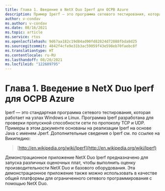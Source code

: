```yaml
---
title: Глава 1. Введение в NetX Duo Iperf для ОСРВ Azure
description: Пример Iperf — это программа сетевого тестирования, которая проверяет пропускную способность сети по протоколу TCP и UDP.
author: v-condav
ms.author: v-condav
ms.date: 08/16/2021
ms.topic: article
ms.service: rtos
ms.openlocfilehash: 9d67aa182c19d84ad90fd82824d72888fbda8d25
ms.sourcegitcommit: 4842f4cfe9e31b3ac59059f43e598eb70faebc8f
ms.translationtype: HT
ms.contentlocale: ru-RU
ms.lasthandoff: 08/20/2021
ms.locfileid: "122609795"
---
```

# <a name="chapter-1---introduction-to-azure-rtos-netx-duo-iperf"></a>Глава 1. Введение в NetX Duo Iperf для ОСРВ Azure

Iperf — это стандартная программа сетевого тестирования, которая работает на узлах Windows и Linux. Программа Iperf разработана для проверки пропускной способности сети по протоколу TCP и UDP. Примеры в этом документе основаны на реализации Iperf на основе Java с именем Jperf. Дополнительные сведения о Iperf см. по ссылке на Википедию:

> [http://en.wikipedia.org/wiki/Iperf](http://en.wikipedia.org/wiki/Iperf)

Демонстрационное приложение NetX Duo Iperf предназначено для запуска различных оценочных плат, чтобы выполнить оценку производительности NetX Duo и базового оборудования. Эта демонстрационное приложение также можно использовать в качестве общей платформы для ограниченного сетевого программирования с помощью NetX Duo.
